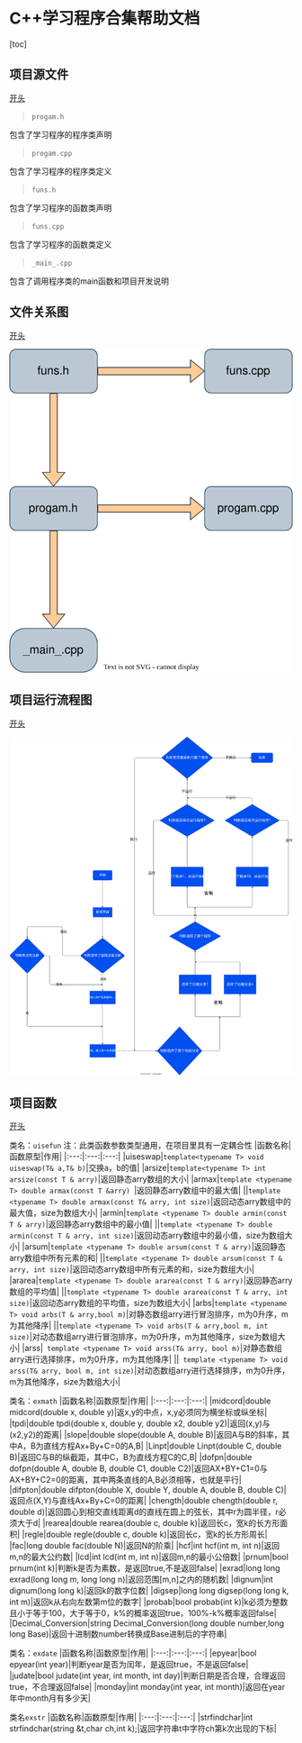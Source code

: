 # C++学习程序合集帮助文档
[toc]


## 项目源文件
[开头](#c学习程序合集帮助文档)
>`progam.h`

包含了学习程序的程序类声明
>`progam.cpp`

包含了学习程序的程序类定义
>`funs.h`

包含了学习程序的函数类声明
>`funs.cpp`

包含了学习程序的函数类定义
>`_main_.cpp`

包含了调用程序类的main函数和项目开发说明

## 文件关系图
[开头](#c学习程序合集帮助文档)

![](文件关系图.drawio.svg)

## 项目运行流程图
[开头](#c学习程序合集帮助文档)

![](运行流程图.drawio.svg)

## 项目函数
[开头](#c学习程序合集帮助文档)

类名：`uisefun`
注：此类函数参数类型通用，在项目里具有一定耦合性
|函数名称|函数原型|作用|
|:---:|:---:|:---:|
|uiseswap|`template<typename T> void uiseswap(T& a,T& b)`|交换a，b的值|
|arsize|`template<typename T> int arsize(const T & arry)`|返回静态arry数组的大小|
|armax|`template <typename T> double armax(const T &arry) `|返回静态arry数组中的最大值|
||`template <typename T> double armax(const T& arry, int size)`|返回动态arry数组中的最大值，size为数组大小|
|armin|`template <typename T> double armin(const T & arry)`|返回静态arry数组中的最小值|
||`template <typename T> double armin(const T & arry, int size)`|返回动态arry数组中的最小值，size为数组大小|
|arsum|`template <typename T> double arsum(const T & arry)`|返回静态arry数组中所有元素的和|
||`template <typename T> double arsum(const T & arry, int size)`|返回动态arry数组中所有元素的和，size为数组大小|
|ararea|`template <typename T> double ararea(const T & arry)`|返回静态arry数组的平均值|
||`template <typename T> double ararea(const T & arry, int size)`|返回动态arry数组的平均值，size为数组大小|
|arbs|`template <typename T> void arbs(T & arry,bool m)`|对静态数组arry进行冒泡排序，m为0升序，m为其他降序|
||`template <typename T> void arbs(T & arry,bool m, int size)`|对动态数组arry进行冒泡排序，m为0升序，m为其他降序，size为数组大小|
|arss|`	template <typename T> void arss(T& arry, bool m)`|对静态数组arry进行选择排序，m为0升序，m为其他降序|
||`	template <typename T> void arss(T& arry, bool m, int size)`|对动态数组arry进行选择排序，m为0升序，m为其他降序，size为数组大小|


类名：`exmath`
|函数名称|函数原型|作用|
|:---:|:---:|:---:|
|midcord|double midcord(double x, double y)|返x,y的中点，x,y必须同为横坐标或纵坐标|
|tpdi|double tpdi(double x, double y, double x2, double y2)|返回(x,y)与(x2,y2)的距离|
|slope|double slope(double A, double B)|返回A与B的斜率，其中A，B为直线方程Ax+By+C=0的A,B|
|Linpt|double Linpt(double C, double B)|返回C与B的纵截距，其中C，B为直线方程C的C,B|
|dofpn|double dofpn(double A, double B, double C1, double C2)|返回AX+BY+C1=0与AX+BY+C2=0的距离，其中两条直线的A,B必须相等，也就是平行|
|difpton|double difpton(double X, double Y, double A, double B, double C)|返回点(X,Y)与直线Ax+By+C=0的距离|
|chength|double chength(double r, double d)|返回圆心到相交直线距离d的直线在圆上的弦长，其中r为圆半径，r必须大于d|
|rearea|double rearea(double c, double k)|返回长c，宽k的长方形面积|
|regle|double regle(double c, double k)|返回长c，宽k的长方形周长|
|fac|long double fac(double N)|返回N的阶乘|
|hcf|int hcf(int m, int n)|返回m,n的最大公约数|
|lcd|int lcd(int m, int n)|返回m,n的最小公倍数|
|prnum|bool prnum(int k)|判断k是否为素数，是返回true,不是返回false|
|exrad|long long exrad(long long m, long long n)|返回范围[m,n]之内的随机数|
|dignum|int dignum(long long k)|返回k的数字位数|
|digsep|long long digsep(long long k, int m)|返回k从右向左数第m位的数字|
|probab|bool probab(int k)|k必须为整数且小于等于100，大于等于0，k%的概率返回true，100%-k%概率返回false|
|Decimal_Conversion|string Decimal_Conversion(long double number,long long Base)|返回十进制数number转换成Base进制后的字符串|

类名：`exdate`
|函数名称|函数原型|作用|
|:---:|:---:|:---:|
|epyear|bool epyear(int year)|判断year是否为闰年，是返回true，不是返回false|
|judate|bool judate(int year, int month, int day)|判断日期是否合理，合理返回true，不合理返回false|
|monday|int monday(int year, int month)|返回在year年中month月有多少天|

类名`exstr`
|函数名称|函数原型|作用|
|:---:|:---:|:---:|
|strfindchar|int strfindchar(string &t,char ch,int k);|返回字符串t中字符ch第k次出现的下标|

